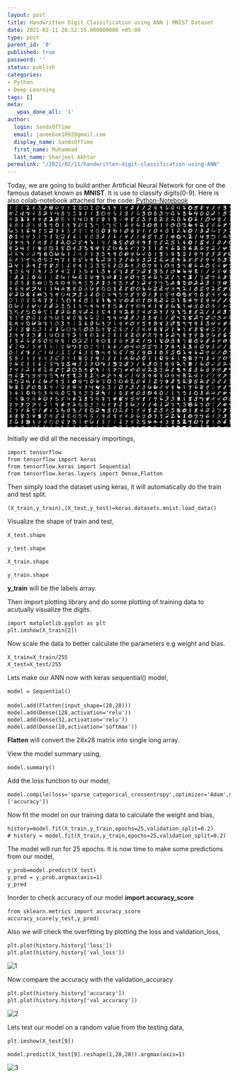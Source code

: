 ```yaml
---
layout: post
title: Handwritten Digit Classification using ANN | MNIST Dataset
date: 2021-02-11 20:52:55.000000000 +05:00
type: post
parent_id: '0'
published: true
password: ''
status: publish
categories:
- Python
- Deep Learning
tags: []
meta:
  _wpas_done_all: '1'
author:
  login: SandsOfTime
  email: janeebee1092@gmail.com
  display_name: SandsOfTime
  first_name: Muhammad
  last_name: Sharjeel Akhtar
permalink: "/2021/02/11/handwritten-digit-classification-using-ANN"
---
```

Today, we are going to build anther Artificial Neural Network for one of the famous dataset known as **MNIST**. It is use to classify digits(0-9). Here is also colab-notebook attached for the code:
[Python-Notebook](https://colab.research.google.com/drive/1SqETl3Zi1EEesdJfEv6_QimB-M-YjKGx?usp=sharing)
![4](/assets/images/clt/handwritten-digit-classification-using-ann/4.png)

Initially we did all the necessary importings,

```
import tensorflow
from tensorflow import keras
from tensorflow.keras import Sequential
from tensorflow.keras.layers import Dense,Flatten
```
Then simply load the dataset using keras, it will automatically do the train and test split.

```
(X_train,y_train),(X_test,y_test)=keras.datasets.mnist.load_data()
```

Visualize the shape of train and test,

```
X_test.shape
````
```
y_test.shape
````
```
X_train.shape
````
```
y_train.shape
````

**y_train** will be the labels array.

Then import plotting library and do some plotting of training data to acutually visualize the digits.

```
import matplotlib.pyplot as plt
plt.imshow(X_train[2])
```

Now scale the data to better calculate the parameters e.g weight and bias.

```
X_train=X_train/255
X_test=X_test/255
```

Lets make our ANN now with keras sequential() model, 

```
model = Sequential()

model.add(Flatten(input_shape=(28,28)))
model.add(Dense(128,activation='relu'))
model.add(Dense(32,activation='relu'))
model.add(Dense(10,activation='softmax'))
```

**Flatten** will convert the 28x28 matrix into single long array.

View the model summary using,

```
model.summary()
````

Add the loss function to our model, 

```
model.compile(loss='sparse_categorical_crossentropy',optimizer='Adam',metrics=['accuracy'])
```

Now fit the model on our training data to calculate the weight and bias,

```
history=model.fit(X_train,y_train,epochs=25,validation_split=0.2)
# history = model.fit(X_train,y_train,epochs=25,validation_split=0.2)
```

The model will run for 25 epochs. It is now time to make some predictions from our model,

```
y_prob=model.predict(X_test)
y_pred = y_prob.argmax(axis=1)
y_pred
```

Inorder to check accuracy of our model **import accuracy_score**

```
from sklearn.metrics import accuracy_score
accuracy_score(y_test,y_pred)
```

Also we will check the overfitting by plotting the loss and validation_loss,

```
plt.plot(history.history['loss'])
plt.plot(history.history['val_loss'])
```
![1](/assets/images/clt/handwritten-digit-classification-using-ann/1.png)

Now compare the accuracy with the validation_accuracy

```
plt.plot(history.history['accuracy'])
plt.plot(history.history['val_accuracy'])
```
![2](/assets/images/clt/handwritten-digit-classification-using-ann/2.png)

Lets test our model on a random value from the testing data,

```
plt.imshow(X_test[9])
```
```
model.predict(X_test[9].reshape(1,28,28)).argmax(axis=1)
```

![3](/assets/images/clt/handwritten-digit-classification-using-ann/3.png)